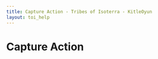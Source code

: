 ```yaml
---
title: Capture Action - Tribes of Isoterra - KitleOyun
layout: toi_help
---
```


<h1 class="h1">Capture Action</h1>
